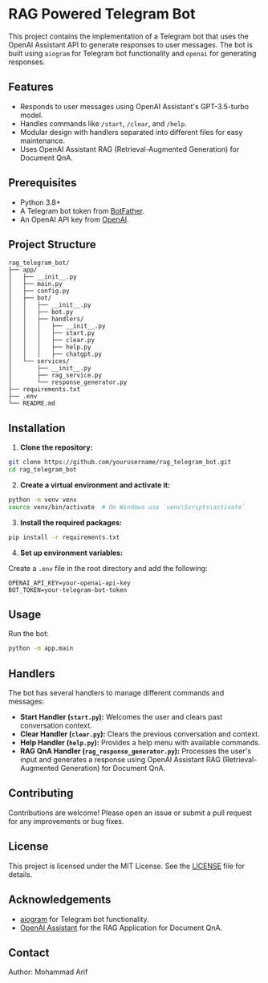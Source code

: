 
# RAG Powered Telegram Bot

This project contains the implementation of a Telegram bot that uses the OpenAI Assistant API to generate responses to user messages. The bot is built using `aiogram` for Telegram bot functionality and `openai` for generating responses.

## Features

- Responds to user messages using OpenAI Assistant's GPT-3.5-turbo model.
- Handles commands like `/start`, `/clear`, and `/help`.
- Modular design with handlers separated into different files for easy maintenance.
- Uses OpenAI Assistant RAG (Retrieval-Augmented Generation) for Document QnA.

## Prerequisites

- Python 3.8+
- A Telegram bot token from [BotFather](https://t.me/BotFather).
- An OpenAI API key from [OpenAI](https://openai.com/).

## Project Structure

```
rag_telegram_bot/
├── app/
│   ├── __init__.py
│   ├── main.py
│   ├── config.py
│   ├── bot/
│   │   ├── __init__.py
│   │   ├── bot.py
│   │   ├── handlers/
│   │   │   ├── __init__.py
│   │   │   ├── start.py
│   │   │   ├── clear.py
│   │   │   ├── help.py
│   │   │   ├── chatgpt.py
│   └── services/
│       ├── __init__.py
│       ├── rag_service.py
│       └── response_generator.py
├── requirements.txt
├── .env
└── README.md
```

## Installation

1. **Clone the repository:**

```bash
git clone https://github.com/yourusername/rag_telegram_bot.git
cd rag_telegram_bot
```

2. **Create a virtual environment and activate it:**

```bash
python -m venv venv
source venv/bin/activate  # On Windows use `venv\Scripts\activate`
```

3. **Install the required packages:**

```bash
pip install -r requirements.txt
```

4. **Set up environment variables:**

Create a `.env` file in the root directory and add the following:

```env
OPENAI_API_KEY=your-openai-api-key
BOT_TOKEN=your-telegram-bot-token
```

## Usage

Run the bot:

```bash
python -m app.main
```

## Handlers

The bot has several handlers to manage different commands and messages:

- **Start Handler (`start.py`):** Welcomes the user and clears past conversation context.
- **Clear Handler (`clear.py`):** Clears the previous conversation and context.
- **Help Handler (`help.py`):** Provides a help menu with available commands.
- **RAG QnA Handler (`rag_response_generator.py`):** Processes the user's input and generates a response using OpenAI Assistant RAG (Retrieval-Augmented Generation) for Document QnA.

## Contributing

Contributions are welcome! Please open an issue or submit a pull request for any improvements or bug fixes.

## License

This project is licensed under the MIT License. See the [LICENSE](LICENSE) file for details.

## Acknowledgements

- [aiogram](https://github.com/aiogram/aiogram) for Telegram bot functionality.
- [OpenAI Assistant](https://platform.openai.com/docs/assistants/overview) for the RAG Application for Document QnA.

## Contact

Author: Mohammad Arif
